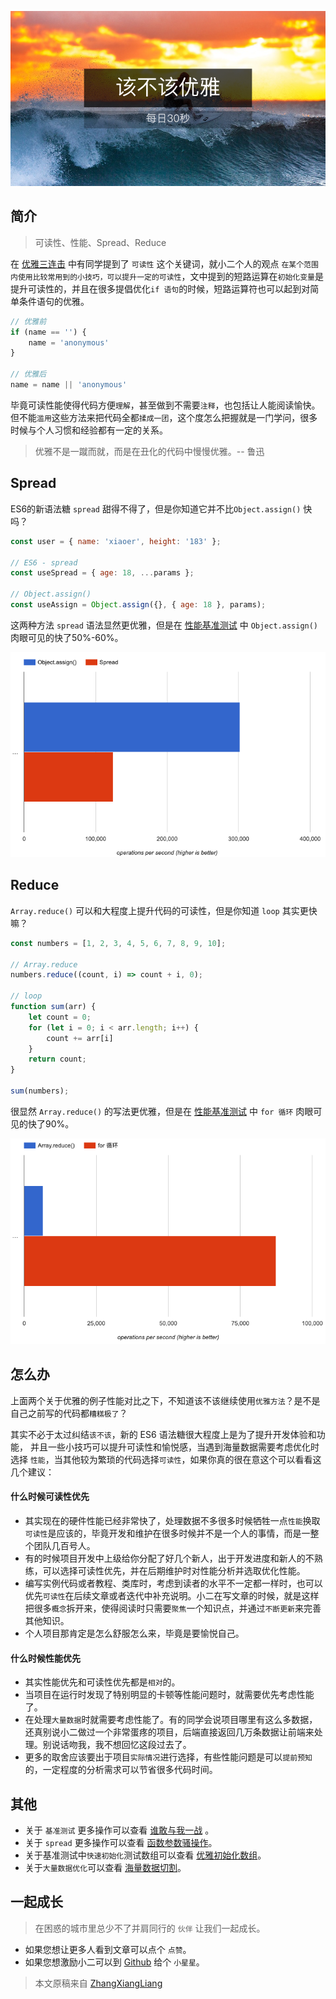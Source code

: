 <!-- # 该不该优雅 -->

![封面](../images/about-readability/poster.png)

## 简介

> 可读性、性能、Spread、Reduce

在 [优雅三连击](https://github.com/zhangxiangliang/30-seconds-for-everyday/blob/master/posts/tips.md) 中有同学提到了 `可读性` 这个关键词，就小二个人的观点 `在某个范围内使用比较常用到的小技巧，可以提升一定的可读性`，文中提到的短路运算在`初始化变量`是提升可读性的，并且在很多提倡优化`if 语句`的时候，短路运算符也可以起到对简单条件语句的优雅。

```javascript
// 优雅前
if (name == '') {
    name = 'anonymous'
}

// 优雅后
name = name || 'anonymous'
```

毕竟可读性能使得代码方便`理解`，甚至做到不需要`注释`，也包括让人能阅读愉快。但不能`滥用`这些方法来把代码全都`揉成一团`，这个度怎么把握就是一门学问，很多时候与个人习惯和经验都有一定的关系。

> 优雅不是一蹴而就，而是在丑化的代码中慢慢优雅。-- 鲁迅

## Spread

ES6的新语法糖 `spread` 甜得不得了，但是你知道它并不比`Object.assign()` 快吗？

```javascript
const user = { name: 'xiaoer', height: '183' }; 

// ES6 - spread
const useSpread = { age: 18, ...params };

// Object.assign()
const useAssign = Object.assign({}, { age: 18 }, params);
```

这两种方法 `spread` 语法显然更优雅，但是在 [性能基准测试](https://jsperf.com/30-seconds-for-everyday-comparing-object-asign-spread) 中 `Object.assign()` 肉眼可见的快了50%-60%。

![基准测试](../images/about-readability/spread-vs-object-assign.png)

## Reduce

`Array.reduce()` 可以和大程度上提升代码的可读性，但是你知道 `loop` 其实更快嘛？

```javascript
const numbers = [1, 2, 3, 4, 5, 6, 7, 8, 9, 10];

// Array.reduce
numbers.reduce((count, i) => count + i, 0);

// loop
function sum(arr) {
    let count = 0;
    for (let i = 0; i < arr.length; i++) {
        count += arr[i]
    }
    return count;
}

sum(numbers);
```

很显然 `Array.reduce()` 的写法更优雅，但是在 [性能基准测试](https://jsperf.com/30-seconds-for-everyday-for-loop-vs-reduce) 中 `for 循环` 肉眼可见的快了90%。

![基准测试](../images/about-readability/loop-vs-array-reduce.png)

## 怎么办

上面两个关于优雅的例子性能对比之下，不知道该不该继续使用`优雅方法`？是不是自己之前写的代码都`糟糕极了`？

其实不必于太过纠结`该不该`，新的 ES6 语法糖很大程度上是为了提升开发体验和功能， 并且一些小技巧可以提升可读性和愉悦感，当遇到海量数据需要考虑优化时选择 `性能`，当其他较为繁琐的代码选择`可读性`，如果你真的很在意这个可以看看这几个建议：

#### 什么时候可读性优先

* 其实现在的硬件性能已经非常快了，处理数据不多很多时候牺牲一点`性能`换取`可读性`是应该的，毕竟开发和维护在很多时候并不是一个人的事情，而是一整个团队几百号人。
* 有的时候项目开发中上级给你分配了好几个新人，出于开发进度和新人的不熟练，可以选择可读性优先，并在后期维护时对性能分析并选取优化性能。
* 编写实例代码或者教程、类库时，考虑到读者的水平不一定都一样时，也可以优先`可读性`在后续文章或者迭代中补充说明。小二在写文章的时候，就是这样把很多`概念`拆开来，使得阅读时只需要`聚焦`一个知识点，并通过`不断更新`来完善其他知识。
* 个人项目那肯定是怎么舒服怎么来，毕竟是要愉悦自己。

#### 什么时候性能优先

* 其实性能优先和可读性优先都是`相对`的。
* 当项目在运行时发现了特别明显的卡顿等性能问题时，就需要优先考虑性能了。
* 在处理`大量数据`时就需要考虑性能了。有的同学会说项目哪里有这么多数据，还真别说小二做过一个非常蛋疼的项目，后端直接返回几万条数据让前端来处理。别说话吻我，我不想回忆这段过去了。
* 更多的取舍应该要出于项目`实际情况`进行选择，有些性能问题是可以`提前预知`的，一定程度的分析需求可以节省很多代码时间。

## 其他

* 关于 `基准测试` 更多操作可以查看 [谁敢与我一战](https://github.com/zhangxiangliang/30-seconds-for-everyday/blob/master/posts/benchmark.md) 。
* 关于 `spread` 更多操作可以查看 [函数参数骚操作](https://github.com/zhangxiangliang/30-seconds-for-everyday/blob/master/posts/function-params.md)。
* 关于基准测试中`快速初始化`测试数组可以查看 [优雅初始化数组](https://github.com/zhangxiangliang/30-seconds-for-everyday/blob/master/posts/init-array.md)。
* 关于`大量数据优化`可以查看 [海量数据切割](https://github.com/zhangxiangliang/30-seconds-for-everyday/blob/master/posts/chunk.md)。

## 一起成长

> 在困惑的城市里总少不了并肩同行的 `伙伴` 让我们一起成长。

* 如果您想让更多人看到文章可以点个 `点赞`。
* 如果您想激励小二可以到 [Github](https://github.com/zhangxiangliang/30-seconds-for-everyday) 给个 `小星星`。

> 本文原稿来自 [ZhangXiangLiang](https://github.com/zhangxiangliang)